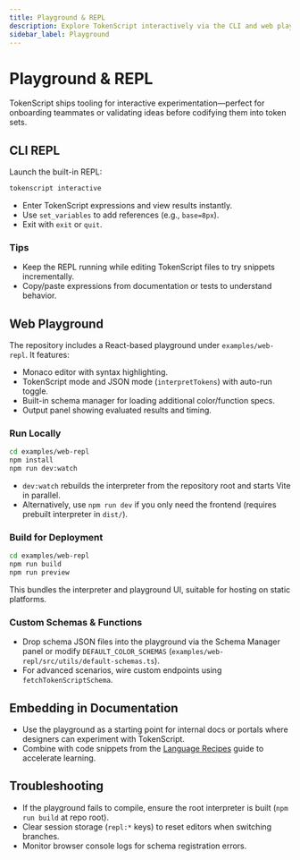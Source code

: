 ```yaml
---
title: Playground & REPL
description: Explore TokenScript interactively via the CLI and web playground.
sidebar_label: Playground
---
```


# Playground & REPL

TokenScript ships tooling for interactive experimentation—perfect for onboarding teammates or validating ideas before codifying them into token sets.

## CLI REPL

Launch the built-in REPL:

```bash
tokenscript interactive
```

- Enter TokenScript expressions and view results instantly.
- Use `set_variables` to add references (e.g., `base=8px`).
- Exit with `exit` or `quit`.

### Tips

- Keep the REPL running while editing TokenScript files to try snippets incrementally.
- Copy/paste expressions from documentation or tests to understand behavior.

## Web Playground

The repository includes a React-based playground under `examples/web-repl`. It features:

- Monaco editor with syntax highlighting.
- TokenScript mode and JSON mode (`interpretTokens`) with auto-run toggle.
- Built-in schema manager for loading additional color/function specs.
- Output panel showing evaluated results and timing.

### Run Locally

```bash
cd examples/web-repl
npm install
npm run dev:watch
```

- `dev:watch` rebuilds the interpreter from the repository root and starts Vite in parallel.
- Alternatively, use `npm run dev` if you only need the frontend (requires prebuilt interpreter in `dist/`).

### Build for Deployment

```bash
cd examples/web-repl
npm run build
npm run preview
```

This bundles the interpreter and playground UI, suitable for hosting on static platforms.

### Custom Schemas & Functions

- Drop schema JSON files into the playground via the Schema Manager panel or modify `DEFAULT_COLOR_SCHEMAS` (`examples/web-repl/src/utils/default-schemas.ts`).
- For advanced scenarios, wire custom endpoints using `fetchTokenScriptSchema`.

## Embedding in Documentation

- Use the playground as a starting point for internal docs or portals where designers can experiment with TokenScript.
- Combine with code snippets from the [Language Recipes](language-recipes.md) guide to accelerate learning.

## Troubleshooting

- If the playground fails to compile, ensure the root interpreter is built (`npm run build` at repo root).
- Clear session storage (`repl:*` keys) to reset editors when switching branches.
- Monitor browser console logs for schema registration errors.
